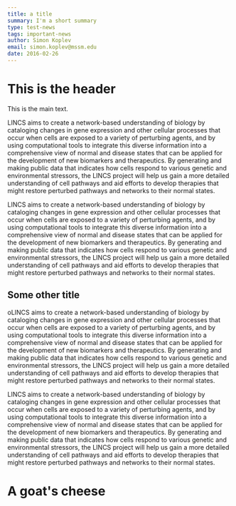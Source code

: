 ```yaml
---
title: a title
summary: I'm a short summary
type: test-news
tags: important-news
author: Simon Koplev
email: simon.koplev@mssm.edu
date: 2016-02-26
---
```

# This is the header

This is the main text.


LINCS aims to create a network-based understanding of biology by cataloging changes in gene expression and other cellular processes that occur when cells are exposed to a variety of perturbing agents, and by using computational tools to integrate this diverse information into a comprehensive view of normal and disease states that can be applied for the development of new biomarkers and therapeutics. By generating and making public data that indicates how cells respond to various genetic and environmental stressors, the LINCS project will help us gain a more detailed understanding of cell pathways and aid efforts to develop therapies that might restore perturbed pathways and networks to their normal states.

LINCS aims to create a network-based understanding of biology by cataloging changes in gene expression and other cellular processes that occur when cells are exposed to a variety of perturbing agents, and by using computational tools to integrate this diverse information into a comprehensive view of normal and disease states that can be applied for the development of new biomarkers and therapeutics. By generating and making public data that indicates how cells respond to various genetic and environmental stressors, the LINCS project will help us gain a more detailed understanding of cell pathways and aid efforts to develop therapies that might restore perturbed pathways and networks to their normal states.

## Some other title

oLINCS aims to create a network-based understanding of biology by cataloging changes in gene expression and other cellular processes that occur when cells are exposed to a variety of perturbing agents, and by using computational tools to integrate this diverse information into a comprehensive view of normal and disease states that can be applied for the development of new biomarkers and therapeutics. By generating and making public data that indicates how cells respond to various genetic and environmental stressors, the LINCS project will help us gain a more detailed understanding of cell pathways and aid efforts to develop therapies that might restore perturbed pathways and networks to their normal states.

LINCS aims to create a network-based understanding of biology by cataloging changes in gene expression and other cellular processes that occur when cells are exposed to a variety of perturbing agents, and by using computational tools to integrate this diverse information into a comprehensive view of normal and disease states that can be applied for the development of new biomarkers and therapeutics. By generating and making public data that indicates how cells respond to various genetic and environmental stressors, the LINCS project will help us gain a more detailed understanding of cell pathways and aid efforts to develop therapies that might restore perturbed pathways and networks to their normal states.

# A goat's cheese
